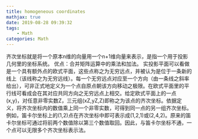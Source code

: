```yaml
---
title: homogeneous coordinates
mathjax: true
date: 2019-08-28 09:39:32
tags:
    - Math
categories: Math
---
```

齐次坐标就是将一个原本n维的向量用一个n+1维向量来表示，是指一个用于投影几何里的坐标系统。
优点：合并矩阵运算中的乘法和加法。
实投影平面可以看做是一个具有额外点的欧式平面，这些点称之为无穷远点，并被认为是位于一条新的线上（该线称之为无穷远线）。每一个无穷远点对应至一个方向（由一条线之斜率给出），可非正式地定义为一个点自原点朝该方向移动之极限。在欧式平面里的平行线可看成会在其对应共同方向之无穷远点上相交。给定欧式平面上的一点(x,y)，对任意非零实数Z，三元组(xZ,yZ,Z)即称之为该点的齐次坐标。依据定义，将齐次坐标内的数值乘上同一个非零实数，可得到同一点的另一组齐次坐标。例如，笛卡尔坐标上的(1,2)点在齐次坐标中即可表示成(1,2,1)或(2,4,2)。原来的笛卡尔坐标可通过将前两个数值除以第三个数值取回。因此，与笛卡尔坐标不通，一个点可以无限多个齐次坐标表示法。

